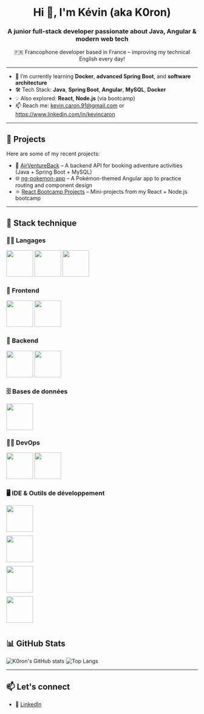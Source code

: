 <h1 align="center">Hi 👋, I'm Kévin (aka K0ron)</h1>
<h3 align="center">A junior full-stack developer passionate about Java, Angular & modern web tech</h3>

<p align="center">🇫🇷 Francophone developer based in France – improving my technical English every day!</p>

---

- 🌱 I’m currently learning **Docker**, **advanced Spring Boot**, and **software architecture**
- 🛠️ Tech Stack: **Java**, **Spring Boot**, **Angular**, **MySQL**, **Docker**
- 💡 Also explored: **React**, **Node.js** (via bootcamp)
- 📫 Reach me: kevin.caron.91@gmail.com or https://www.linkedin.com/in/kevincaron

---

## 🚀 Projects

Here are some of my recent projects:

- 🔧 [AirVentureBack](https://github.com/K0ron/AirVentureBack) – A backend API for booking adventure activities (Java + Spring Boot + MySQL)
- 🌐 [ng-pokemon-app](https://github.com/K0ron/ng-pokemon-app) – A Pokémon-themed Angular app to practice routing and component design
- ⚛️ [React Bootcamp Projects](https://github.com/K0ron?tab=repositories&q=react) – Mini-projects from my React + Node.js bootcamp

---

## 💼 Stack technique

### 👨‍💻 Langages
<p align="left" flexdirection="column">
  <img src="https://cdn.jsdelivr.net/gh/devicons/devicon@latest/icons/java/java-original-wordmark.svg" width="70"/>
  <img src="https://cdn.jsdelivr.net/gh/devicons/devicon/icons/typescript/typescript-original.svg" width="70"/>
  <img src="https://cdn.jsdelivr.net/gh/devicons/devicon/icons/javascript/javascript-original.svg" width="70"/>
</p>

### 🎨 Frontend
<p align="left">
  <img src="https://cdn.jsdelivr.net/gh/devicons/devicon/icons/angularjs/angularjs-original.svg" width="70"/>
  <img src="https://cdn.jsdelivr.net/gh/devicons/devicon/icons/react/react-original.svg" width="70"/>
</p>

### 🚀 Backend
<p align="left">
  <img src="https://cdn.jsdelivr.net/gh/devicons/devicon@latest/icons/spring/spring-original-wordmark.svg" width="70" />
  <img src="https://cdn.jsdelivr.net/gh/devicons/devicon@latest/icons/nodejs/nodejs-plain-wordmark.svg" width="70" />
</p>

### 🗄️ Bases de données
<p align="left">
  <img src="https://cdn.jsdelivr.net/gh/devicons/devicon/icons/mysql/mysql-original.svg" width="70"/>
</p>

### 🚀🤖 DevOps

<p align="left">
  <img src="https://cdn.jsdelivr.net/gh/devicons/devicon/icons/docker/docker-original.svg" width="70"/>
  <img src="https://cdn.jsdelivr.net/gh/devicons/devicon@latest/icons/git/git-original.svg" width="70" />

  
</p>

### 🖥️ IDE & Outils de développement
<div style="display: flex; flex-direction: column; align-items: flex-start;">
  <img src="https://cdn.jsdelivr.net/gh/devicons/devicon/icons/vscode/vscode-original.svg" width="70" style="margin-bottom: 10px;"/> 
  <img src="https://cdn.jsdelivr.net/gh/devicons/devicon@latest/icons/intellij/intellij-original.svg" width="70" style="margin-bottom: 10px;" /> 
  <img src="https://cdn.jsdelivr.net/gh/devicons/devicon@latest/icons/webstorm/webstorm-original.svg" width="70" style="margin-bottom: 10px;" /> 
  <img src="https://cdn.jsdelivr.net/gh/devicons/devicon@latest/icons/eclipse/eclipse-original-wordmark.svg" width="70" style="margin-bottom: 10px;"/> 
</div>



## 📊 GitHub Stats

![K0ron's GitHub stats](https://github-readme-stats.vercel.app/api?username=K0ron&show_icons=true&theme=tokyonight)
![Top Langs](https://github-readme-stats.vercel.app/api/top-langs/?username=K0ron&layout=compact&theme=tokyonight)

---

## 📫 Let's connect

- 💼 [LinkedIn](https://www.linkedin.com/in/kevincaron)
